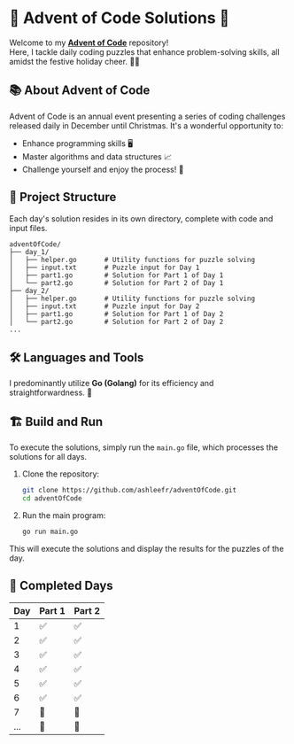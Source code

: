 # 🎄 Advent of Code Solutions 🎄

Welcome to my **[Advent of Code](https://adventofcode.com/)** repository!  
Here, I tackle daily coding puzzles that enhance problem-solving skills, all amidst the festive holiday cheer. 🎅✨

## 📚 About Advent of Code
Advent of Code is an annual event presenting a series of coding challenges released daily in December until Christmas. It's a wonderful opportunity to:
- Enhance programming skills 🖥️
- Master algorithms and data structures 📈
- Challenge yourself and enjoy the process! 🎉

## 🚀 Project Structure
Each day's solution resides in its own directory, complete with code and input files.

```
adventOfCode/
├── day_1/
│   ├── helper.go       # Utility functions for puzzle solving
│   ├── input.txt       # Puzzle input for Day 1
│   ├── part1.go        # Solution for Part 1 of Day 1
│   └── part2.go        # Solution for Part 2 of Day 1
├── day_2/
│   ├── helper.go       # Utility functions for puzzle solving
│   ├── input.txt       # Puzzle input for Day 2
│   ├── part1.go        # Solution for Part 1 of Day 2
│   └── part2.go        # Solution for Part 2 of Day 2
...
```

## 🛠️ Languages and Tools

I predominantly utilize **Go (Golang)** for its efficiency and straightforwardness. 🚀

## 🏗️ Build and Run

To execute the solutions, simply run the `main.go` file, which processes the solutions for all days.

1. Clone the repository:
   ```bash
   git clone https://github.com/ashleefr/adventOfCode.git
   cd adventOfCode
   ```

2. Run the main program:
   ```bash
   go run main.go
   ```

This will execute the solutions and display the results for the puzzles of the day.

## 🧩 Completed Days
| Day | Part 1 | Part 2 |
|-----|--------|--------|
| 1   | ✅      | ✅      |
| 2   | ✅      | ✅      |
| 3   | ✅      | ✅      |
| 4   | ✅      | ✅      |
| 5   | ✅      | ✅      |
| 6   | ✅      | ✅      |
| 7   | 🔄      | 🔄      |
| ... | 🔄      | 🔄      |